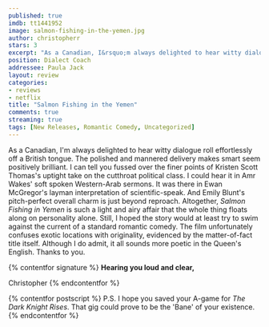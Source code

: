 ```yaml
---
published: true
imdb: tt1441952
image: salmon-fishing-in-the-yemen.jpg
author: christopherr
stars: 3
excerpt: "As a Canadian, I&rsquo;m always delighted to hear witty dialogue roll effortlessly off a British tongue. The polished and mannered delivery makes smart seem positively brilliant. I can tell you fussed over the finer points of Kristen Scott Thomas&rsquo;s uptight take on the cutthroat political class. I could hear it in Amr Wakes&rsquo; soft spoken Western-Arab sermons. It was there in Ewan McGregor&rsquo;s layman interpretation of scientific-speak. And Emily Blunt&rsquo;s pitch-perfect overall charm is just beyond reproach." 
position: Dialect Coach
addressee: Paula Jack
layout: review
categories:
- reviews
- netflix
title: "Salmon Fishing in the Yemen"
comments: true
streaming: true
tags: [New Releases, Romantic Comedy, Uncategorized]
---
```

As a Canadian, I'm always delighted to hear witty dialogue roll effortlessly off a British tongue. The polished and mannered delivery makes smart seem positively brilliant. I can tell you fussed over the finer points of Kristen Scott Thomas's uptight take on the cutthroat political class. I could hear it in Amr Wakes' soft spoken Western-Arab sermons. It was there in Ewan McGregor's layman interpretation of scientific-speak. And Emily Blunt's pitch-perfect overall charm is just beyond reproach. Altogether, _Salmon Fishing in Yemen_ is such a light and airy affair that the whole thing floats along on personality alone. Still, I hoped the story would at least try to swim against the current of a standard romantic comedy. The film unfortunately confuses exotic locations with originality, evidenced by the matter-of-fact title itself. Although I do admit, it all sounds more poetic in the Queen's English. Thanks to you.

{% contentfor signature %}
**Hearing you loud and clear,**

Christopher
{% endcontentfor %}

{% contentfor postscript %}
P.S. I hope you saved your A-game for _The Dark Knight Rises_. That gig could prove to be the 'Bane' of your existence.
{% endcontentfor %}